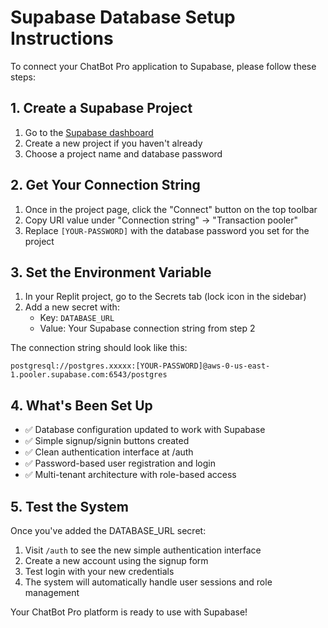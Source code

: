 # Supabase Database Setup Instructions

To connect your ChatBot Pro application to Supabase, please follow these steps:

## 1. Create a Supabase Project
1. Go to the [Supabase dashboard](https://supabase.com/dashboard/projects)
2. Create a new project if you haven't already
3. Choose a project name and database password

## 2. Get Your Connection String
1. Once in the project page, click the "Connect" button on the top toolbar
2. Copy URI value under "Connection string" -> "Transaction pooler"
3. Replace `[YOUR-PASSWORD]` with the database password you set for the project

## 3. Set the Environment Variable
1. In your Replit project, go to the Secrets tab (lock icon in the sidebar)
2. Add a new secret with:
   - Key: `DATABASE_URL`
   - Value: Your Supabase connection string from step 2

The connection string should look like this:
```
postgresql://postgres.xxxxx:[YOUR-PASSWORD]@aws-0-us-east-1.pooler.supabase.com:6543/postgres
```

## 4. What's Been Set Up
- ✅ Database configuration updated to work with Supabase
- ✅ Simple signup/signin buttons created
- ✅ Clean authentication interface at /auth
- ✅ Password-based user registration and login
- ✅ Multi-tenant architecture with role-based access

## 5. Test the System
Once you've added the DATABASE_URL secret:
1. Visit `/auth` to see the new simple authentication interface
2. Create a new account using the signup form
3. Test login with your new credentials
4. The system will automatically handle user sessions and role management

Your ChatBot Pro platform is ready to use with Supabase!
